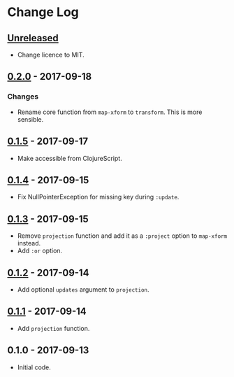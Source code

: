 # Change Log

## [Unreleased]
- Change licence to MIT.

## [0.2.0] - 2017-09-18
### Changes
- Rename core function from `map-xform` to `transform`.  This is more
  sensible.

## [0.1.5] - 2017-09-17
- Make accessible from ClojureScript.

## [0.1.4] - 2017-09-15
- Fix NullPointerException for missing key during `:update`.

## [0.1.3] - 2017-09-15
- Remove `projection` function and add it as a `:project` option to
  `map-xform` instead.
- Add `:or` option.

## [0.1.2] - 2017-09-14
- Add optional `updates` argument to `projection`.

## [0.1.1] - 2017-09-14
- Add `projection` function.

## 0.1.0 - 2017-09-13
- Initial code.

[Unreleased]: https://github.com/chrisjd-uk/mapx/compare/0.2.0...HEAD
[0.2.0]: https://github.com/chrisjd-uk/mapx/compare/0.1.5...0.2.0
[0.1.5]: https://github.com/chrisjd-uk/mapx/compare/0.1.4...0.1.5
[0.1.4]: https://github.com/chrisjd-uk/mapx/compare/0.1.3...0.1.4
[0.1.3]: https://github.com/chrisjd-uk/mapx/compare/0.1.2...0.1.3
[0.1.2]: https://github.com/chrisjd-uk/mapx/compare/0.1.1...0.1.2
[0.1.1]: https://github.com/chrisjd-uk/mapx/compare/0.1.0...0.1.1
